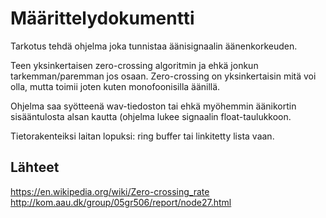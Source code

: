Määrittelydokumentti
====================
Tarkotus tehdä ohjelma joka tunnistaa äänisignaalin äänenkorkeuden.

Teen yksinkertaisen zero-crossing algoritmin ja ehkä jonkun tarkemman/paremman 
jos osaan. Zero-crossing on yksinkertaisin mitä voi olla, mutta toimii 
joten kuten monofoonisilla äänillä.

Ohjelma saa syötteenä wav-tiedoston tai ehkä myöhemmin äänikortin sisääntulosta 
alsan kautta (ohjelma lukee signaalin float-taulukkoon.

Tietorakenteiksi laitan lopuksi: ring buffer tai linkitetty lista vaan.

Lähteet
-------
https://en.wikipedia.org/wiki/Zero-crossing_rate
http://kom.aau.dk/group/05gr506/report/node27.html

